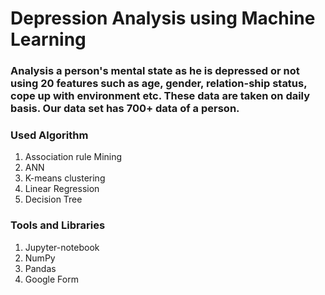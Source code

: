 # Depression Analysis using Machine Learning
### Analysis a person's mental state as he is depressed or not using 20 features such as age, gender, relation-ship status, cope up with environment etc. These data are taken on daily basis. Our data set has 700+ data of a person.

### Used Algorithm
1. Association rule Mining
2. ANN
3. K-means clustering
4. Linear Regression
5. Decision Tree 

### Tools and Libraries
1. Jupyter-notebook
2. NumPy
3. Pandas
4. Google Form